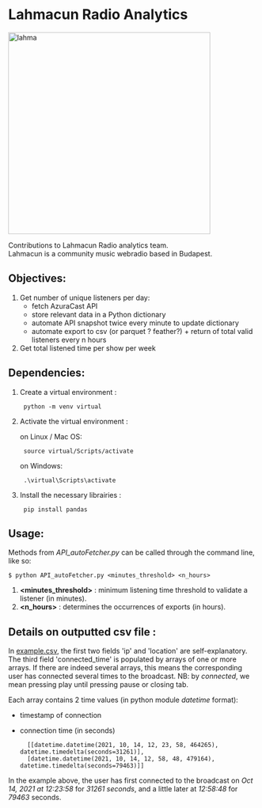 # Lahmacun Radio Analytics

<img width="408" alt="lahma" src="https://user-images.githubusercontent.com/84317349/139689563-4ab78163-26f0-4a4c-a745-847eecfbfd55.png">

Contributions to Lahmacun Radio analytics team.<br>
Lahmacun is a community music webradio based in Budapest.

## Objectives:
1. Get number of unique listeners per day:
    + fetch AzuraCast API
    + store relevant data in a Python dictionary
    + automate API snapshot twice every minute to update dictionary
    + automate export to csv (or parquet ? feather?) + return of total valid listeners every n hours
2. Get total listened time per show per week

## Dependencies:

1. Create a virtual environment :

        python -m venv virtual
        
2. Activate the virtual environment :

    on Linux / Mac OS:

        source virtual/Scripts/activate
        
    on Windows:
        
        .\virtual\Scripts\activate
        
3. Install the necessary librairies :

        pip install pandas

## Usage:
Methods from *API_autoFetcher.py* can be called through the command line, like so:

    $ python API_autoFetcher.py <minutes_threshold> <n_hours>

1. **<minutes_threshold>** : minimum listening time threshold to validate a listener (in minutes).
2. **<n_hours>** : determines the occurrences of exports (in hours).

## Details on outputted csv file :

In [example.csv](/example.csv), the first two fields 'ip' and 'location' are self-explanatory. The third field 'connected_time' is populated by arrays of one or more arrays. If there are indeed several arrays, this means the corresponding user has connected several times to the broadcast. NB: by *connected*, we mean pressing play until pressing pause or closing tab.

Each array contains 2 time values (in python module *datetime* format):
+ timestamp of connection
+ connection time (in seconds)

        [[datetime.datetime(2021, 10, 14, 12, 23, 58, 464265), datetime.timedelta(seconds=31261)], 
        [datetime.datetime(2021, 10, 14, 12, 58, 48, 479164), datetime.timedelta(seconds=79463)]]
        
In the example above, the user has first connected to the broadcast on *Oct 14, 2021 at 12:23:58* for *31261 seconds*, and a little later at *12:58:48* for *79463* seconds.

